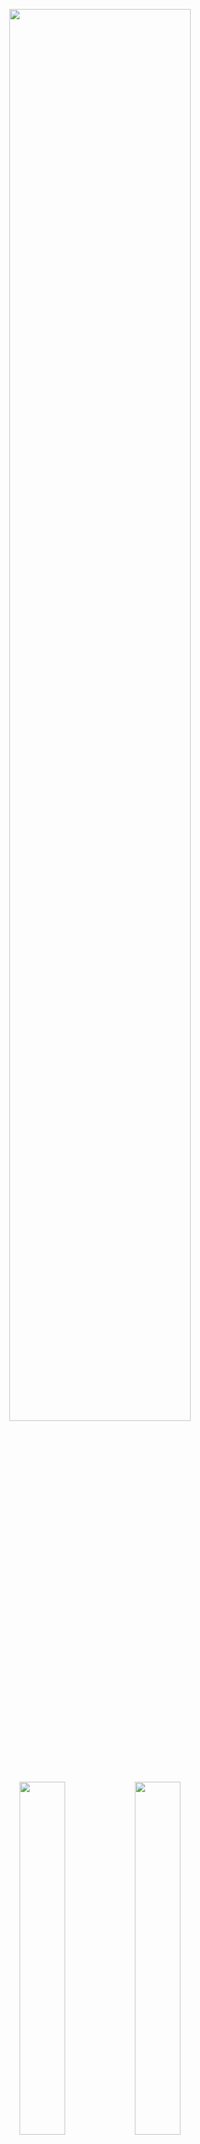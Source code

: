 <p align="center">
	<img src="https://github.com/xmotion-project/xMotion/blob/main/src/karaloop logo.png" width="80%" />	
</p>

<p align="center">
	<img src="https://github.com/xmotion-project/xMotion/blob/main/src/ShortDemo_Android.gif" width="40%" /> 
	<img src="https://github.com/xmotion-project/xMotion/blob/main/src/ShortDemo_iMacWhatsapp.gif" width="40%" />
	<img src="https://github.com/xmotion-project/xMotion/blob/main/src/ShortDemo_Gaming.gif" width="40%" />
	<img src="https://github.com/xmotion-project/xMotion/blob/main/src/ShortDemo_iPhone.gif" width="40%" />
</p>

Can you imagine yourself interacting with phones, tablets, computers and other devices without hands? 

The **karaloop** project is an initiative to advance the development of accessible and inclusive wearable hands-free interfaces, so in the future, anyone will be able to interact with any device, from anywhere, *without hands*, simply by performing movements of the face :relaxed:

The primary goal is to enable ubiquitous human-device interaction to all, regardles of physical abilities and environmental constrains.     

## Contents

This repository contains a collection of wearable prototypes which measure voluntary movements of the face and translate them 
into mouse or keyboard commands sent via Bluetooth Low Energy (BLE) to any PC, iOS or Android device.

* [karaloop P1.0](https://github.com/xmotion-project/xMotion/wiki/karaloop-P1.0)
* [karaloop P2.0](https://github.com/xmotion-project/xMotion/wiki/karaloop-P2.0)
* [karaloop P3.0](https://github.com/xmotion-project/xMotion/wiki/karaloop-P3.0)

Each prototype incorporates/explores different contact (C) and contactless (CL) sensing technology to capture facial movements: strain gauges ([karaloop P1.0](https://github.com/xmotion-project/xMotion/wiki/karaloop-P1.0), C), potentiometers and microswitches ([karaloop P2.0](https://github.com/xmotion-project/xMotion/wiki/karaloop-P2.0), C), and magnetomers and optical flow sensors ([karaloop P3.0](https://github.com/xmotion-project/xMotion/wiki/karaloop-P3.0), c and CL). 

The Technology Readiness Level ([TRL](https://en.wikipedia.org/wiki/Technology_readiness_level)) varies across prototypes. While [karaloop P1.0](https://github.com/xmotion-project/xMotion/wiki/karaloop-P1.0) and [P2.0](https://github.com/xmotion-project/xMotion/wiki/karaloop-P2.0) are still in feasibility evaluation and development phases (TRL 3-5), [karaloop P3.0](https://github.com/xmotion-project/xMotion/wiki/karaloop-P3.0) has been preliminary evaluated in operational environments (TRL 7).       

[karaloop P1.0](https://github.com/xmotion-project/xMotion/wiki/karaloop-P1.0), [P2.0](https://github.com/xmotion-project/xMotion/wiki/karaloop-P2.0) and [P3.0](https://github.com/xmotion-project/xMotion/wiki/karaloop-P3.0) use the [Adafruit Feather nRF52 Bluefruit](https://learn.adafruit.com/bluefruit-nrf52-feather-learning-guide?view=all) microcontroller. 

## Licenses

We believe that the open source movement can foster mass technological inclusivity, accessibility and education. 

All (i.e. software, firmware, circuit schematics, CAD designs, assembly guides) source and and documentation files in this repository are licensed under open source licenses [approved by the Open Source Initiative (OSI)](https://opensource.org/licenses/alphabetical). Software and firmware are licensed under [Apache License, Version 2.0](https://www.apache.org/licenses/LICENSE-2.0) or [GNU General Public License version 3 (GPLv3)](https://www.gnu.org/licenses/gpl-3.0.en.html), hardware schematics and design files under [CERN Open Hardware Licence Version 2 - Permissive (CERN OHL-P-V2)](https://ohwr.org/cern_ohl_p_v2.pdf), and contents in README files, wiki and assembly guides under [Creative Commons Attribution 4.0 International (CC BY 4.0)](https://creativecommons.org/licenses/by/4.0/).   

## Trademark

**KARALOOP** is a registered trademark.

## Contributing to **karaloop**

:relaxed::+1::tada: First off, thanks for taking the time to contribute! :tada::+1::relaxed:

This project and everyone participating in it is governed by the [**karaloop** Code of Conduct](CODE_OF_CONDUCT.md). By participating, you are expected to uphold this code. 

#### **Do you have questions?**

We have the *Q&A message board* where the community chimes in with helpful advice if you have questions:

* [karaloop Discussions Q&A](https://github.com/xmotion-project/karaloop/discussions/categories/q-a)

#### **Do you have ideas about new features on existing prototypes or new designs?**

Let's discuss your ideas in the *Ideas message board*. Please do not open an issue on GitHub until you and the *maintainers* come up with a roadmap.

* [karaloop Discussions Ideas](https://github.com/xmotion-project/karaloop/discussions/categories/ideas)

#### **Do you want to contribute improving the documentation, wiki or the project workflows/tooling?**

Tell us what do you want to improve in the *Improvements message board*. Please do not open an issue on GitHub until you and the *maintainers* come up with a roadmap.

* [karaloop Discussions Improvements](https://github.com/xmotion-project/karaloop/discussions/categories/improvements-documentation-wiki-workflow-tooling)

#### **Do you want to engage with the community or share your work?**

Leave your messages at the *General message board*: 

* [karaloop Discussions General](https://github.com/xmotion-project/karaloop/discussions/categories/general)

## Credits

The prototype development work of [karaloop P1.0](https://github.com/xmotion-project/xMotion/wiki/karaloop-P1.0), [P2.0](https://github.com/xmotion-project/xMotion/wiki/karaloop-P2.0) and [P3.0](https://github.com/xmotion-project/xMotion/wiki/karaloop-P3.0) was partially sponsored by [Fondation Privée des HUG](https://www.fondationhug.org/) (03.2019 - 09.2021) and [Wyss Center](https://wysscenter.ch/) (10.2018 - 04.2021) through grants awarded while I was affiliated with [University of Geneva](https://www.unige.ch/en/university/presentation/).

Quentin Praz, Ahmad Jaafar, Spiros Schoinas and Philippe Passeraub from [HEPIA](https://www.hesge.ch/hepia/), and I from [University of Geneva](https://www.unige.ch/en/university/presentation/) contributed to the conception and development of [karaloop P1.0](https://github.com/xmotion-project/xMotion/wiki/karaloop-P1.0), [P2.0](https://github.com/xmotion-project/xMotion/wiki/karaloop-P2.0) and [P3.0](https://github.com/xmotion-project/xMotion/wiki/karaloop-P3.0).

## Contact

For any inquiries not mentioned in *Contributing to **karaloop***, please reach to us at [karaloop@protonmail.com](mailto:karaloop@protonmail.com).

<p align="center">
	<img src="https://github.com/xmotion-project/xMotion/blob/main/src/karaloop logo.png" width="20%" />	
</p>
